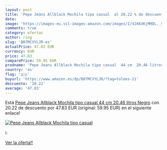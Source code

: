 ```yaml
---
layout: post
title: 'Pepe Jeans Allblack Mochila tipo casual  al 20.22 % de descuento'
date: 
image: 'https://images-eu.ssl-images-amazon.com/images/I/41K6XKjMHDL._SL200_.jpg'
comments: true
category: ofertas
author: ring
slug: 'B07MCVYLJR-es'
actualPrice: 47.83 EUR
currency: EUR
price: 47.83
comparePrice: 59.95 EUR
prodname: 'Pepe Jeans Allblack Mochila tipo casual  44 cm  20.46 litros  Negro'
country: 'es'
flag: '🇪🇸'
buyurl: 'https://www.amazon.es/dp/B07MCVYLJR/?tag=tolees-21'
descuento: '20.22'
average: '47.83'
---
```


Está [Pepe Jeans Allblack Mochila tipo casual  44 cm  20.46 litros  Negro](https://www.amazon.es/dp/B07MCVYLJR/?tag=tolees-21) con 20.22 de descuento por 47.83 EUR (original: 59.95 EUR) en el siguiente enlace!

[![Pepe Jeans Allblack Mochila tipo casual ](https://images-eu.ssl-images-amazon.com/images/I/41K6XKjMHDL._SL200_.jpg)](https://www.amazon.es/dp/B07MCVYLJR/?tag=tolees-21)

ℹ️:


[Ver la oferta!!](https://www.amazon.es/dp/B07MCVYLJR/?tag=tolees-21)
